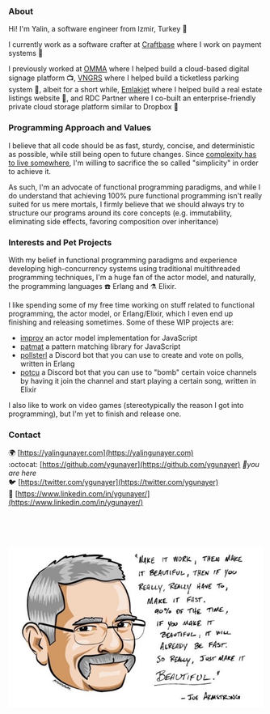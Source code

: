 ### About
Hi! I'm Yalin, a software engineer from Izmir, Turkey 🌊

I currently work as a software crafter at [Craftbase](https://gitlab.com/craftbaseio) where I work on payment systems 💸

I previously worked at [OMMA](https://github.com/signalive) where I helped build a cloud-based digital signage platform 📺, [VNGRS](https://github.com/vngrs) where I helped build a ticketless parking system 🚗, albeit for a short while, [Emlakjet](https://github.com/emlakjet) where I helped build a real estate listings website 🏡, and RDC Partner where I co-built an enterprise-friendly private cloud storage platform similar to Dropbox 💾

### Programming Approach and Values
I believe that all code should be as fast, sturdy, concise, and deterministic as possible, while still being open to future changes. Since [complexity has to live somewhere](https://ferd.ca/complexity-has-to-live-somewhere.html), I'm willing to sacrifice the so called "simplicity" in order to achieve it.

As such, I'm an advocate of functional programming paradigms, and while I do understand that achieving 100% pure functional programming isn't really suited for us mere mortals, I firmly believe that we should always try to structure our programs around its core concepts (e.g. immutability, eliminating side effects, favoring composition over inheritance)

### Interests and Pet Projects
With my belief in functional programming paradigms and experience developing high-concurrency systems using traditional multithreaded programming techniques, I'm a huge fan of the actor model, and naturally, the programming languages :phone: Erlang and :alembic: Elixir.

I like spending some of my free time working on stuff related to functional programming, the actor model, or Erlang/Elixir, which I even end up finishing and releasing sometimes. Some of these WIP projects are:  
- [improv](https://github.com/ygunayer/improv) an actor model implementation for JavaScript
- [patmat](https://github.com/ygunayer/patmat) a pattern matching library for JavaScript
- [pollsterl](https://github.com/ygunayer/pollsterl) a Discord bot that you can use to create and vote on polls, written in Erlang
- [potcu](https://github.com/ygunayer/potcu) a Discord bot that you can use to "bomb" certain voice channels by having it join the channel and start playing a certain song, written in Elixir

I also like to work on video games (stereotypically the reason I got into programming), but I'm yet to finish and release one.

### Contact
🌍 [https://yalingunayer.com](https://yalingunayer.com)  
:octocat: [https://github.com/ygunayer](https://github.com/ygunayer) *📍you are here*  
🐦 [https://twitter.com/ygunayer](https://twitter.com/ygunayer)  
👔 [https://www.linkedin.com/in/ygunayer/](https://www.linkedin.com/in/ygunayer/)

<br />
<br />
<br />
<p align="center">
  <img src="https://github.com/ygunayer/ygunayer/blob/master/joe.jpg" alt="Goodbye, Joe" width="599" />
</p>
